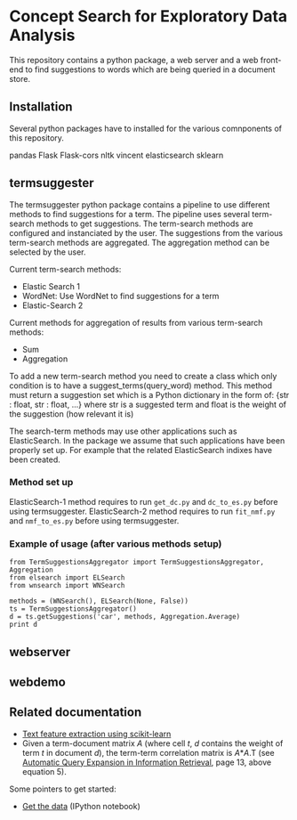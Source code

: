 # Concept Search for Exploratory Data Analysis

This repository contains a python package, a web server and a web front-end to find suggestions to words which are being queried in a document store.

## Installation

Several python packages have to installed for the various comnponents of this repository. 

pandas Flask Flask-cors nltk vincent elasticsearch sklearn

## termsuggester

The termsuggester python package contains a pipeline to use different methods to find suggestions for a term. 
The pipeline uses several term-search methods to get suggestions. The term-search methods are configured and instanciated by the user.
The suggestions from the various term-search methods are aggregated. The aggregation method can be selected by the user.

Current term-search methods:
 - Elastic Search 1
 - WordNet: Use WordNet to find suggestions for a term
 - Elastic-Search 2
 
Current methods for aggregation of results from various term-search methods:
 - Sum
 - Aggregation
  
To add a new term-search method you need to create a class which only condition is to have a suggest_terms(query_word) method.
This method must return a suggestion set which is a Python dictionary in the form of:
{str : float, str : float, ...} 
where str is a suggested term and float is the weight of the suggestion (how relevant it is)

The search-term methods may use other applications such as ElasticSearch. In the package we assume that such applications have been properly set up.
For example that the related ElasticSearch indixes have been created. 

### Method set up

ElasticSearch-1 method requires to run `get_dc.py` and `dc_to_es.py` before using termsuggester.
ElasticSearch-2 method requires to run `fit_nmf.py` and `nmf_to_es.py` before using termsuggester.

### Example of usage (after various methods setup)

```
from TermSuggestionsAggregator import TermSuggestionsAggregator, Aggregation
from elsearch import ELSearch
from wnsearch import WNSearch

methods = (WNSearch(), ELSearch(None, False))
ts = TermSuggestionsAggregator()
d = ts.getSuggestions('car', methods, Aggregation.Average)
print d
```

## webserver

## webdemo


## Related documentation

* [Text feature extraction using scikit-learn](http://scikit-learn.org/stable/modules/feature_extraction.html#text-feature-extraction)
* Given a term-document matrix _A_ (where cell _t_, _d_ contains the weight of term _t_ in document _d_),
the term-term correlation matrix is _A_*_A_.T (see
[Automatic Query Expansion in Information Retrieval](http://www-labs.iro.umontreal.ca/~nie/IFT6255/carpineto-Survey-QE.pdf),
page 13, above equation 5).


Some pointers to get started:

* [Get the data](https://github.com/nlesc-sherlock/concept-search/blob/develop/GettingTheData.ipynb)
(IPython notebook)

